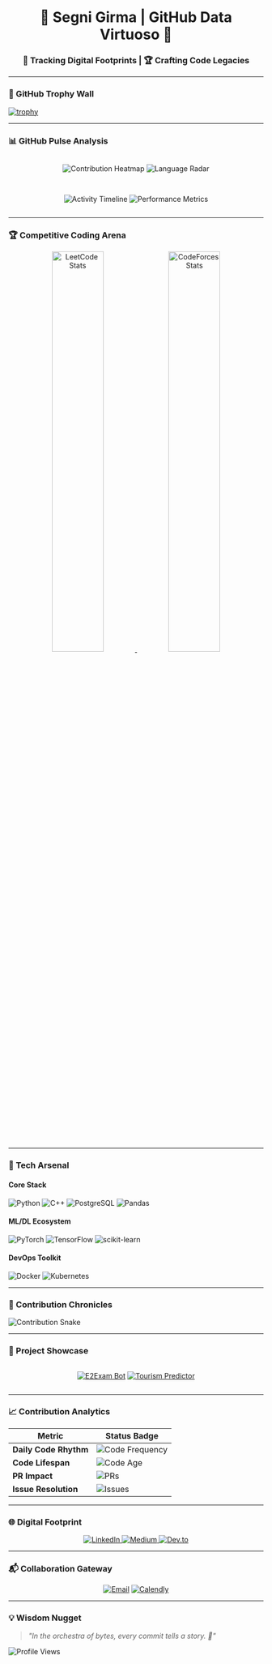 <h1 align="center">🌟 Segni Girma | GitHub Data Virtuoso 🚀</h1>
<h3 align="center">🔭 Tracking Digital Footprints | 🏆 Crafting Code Legacies</h3>

---

### 🏅 GitHub Trophy Wall
[![trophy](https://github-profile-trophy.vercel.app/?username=segnig&theme=matrix&column=8&margin-w=10&no-bg=true&no-frame=true)](https://github.com/ryo-ma/github-profile-trophy)

---

### 📊 GitHub Pulse Analysis

<div align="center" style="display: grid; grid-template-columns: repeat(auto-fit, minmax(300px, 1fr)); gap: 15px;">

![Contribution Heatmap](https://github-readme-streak-stats.herokuapp.com?user=segnig&theme=holi-theme&hide_border=true&date_format=M%20j%5B%2C%20Y%5D)
![Language Radar](https://github-readme-stats.vercel.app/api/top-langs/?username=segnig&layout=compact&theme=vision-friendly-dark&hide=Jupyter%20Notebook&card_width=300)

![Activity Timeline](https://github-readme-activity-graph.vercel.app/graph?username=segnig&theme=github-dark&hide_border=true&area=true&custom_title=Code%20Expedition%20Map)
![Performance Metrics](https://github-profile-summary-cards.vercel.app/api/cards/profile-details?username=segnig&theme=github_dark)

</div>

---

### 🏆 Competitive Coding Arena

<p align="center">
  <a href="https://leetcode.com/valid_result/" target="_blank">
    <img src="https://leetcard.jacoblin.cool/valid_result?theme=dark&font=ABeeZee&ext=heatmap" alt="LeetCode Stats" width="45%">
  </a>
  <a href="https://codeforces.com/profile/valid_result" target="_blank">
    <img src="https://codeforces-card.vercel.app/api?username=valid_result&theme=aura" alt="CodeForces Stats" width="45%">
  </a>
</p>

---

### 🧰 Tech Arsenal

#### **Core Stack**
![Python](https://img.shields.io/badge/Python-3776AB?style=for-the-badge&logo=python&logoColor=white)
![C++](https://img.shields.io/badge/C%2B%2B-00599C?style=for-the-badge&logo=c%2B%2B&logoColor=white)
![PostgreSQL](https://img.shields.io/badge/PostgreSQL-316192?style=for-the-badge&logo=postgresql&logoColor=white)
![Pandas](https://img.shields.io/badge/Pandas-150458?style=for-the-badge&logo=pandas&logoColor=white)

#### **ML/DL Ecosystem**
![PyTorch](https://img.shields.io/badge/PyTorch-EE4C2C?style=for-the-badge&logo=pytorch&logoColor=white)
![TensorFlow](https://img.shields.io/badge/TensorFlow-FF6F00?style=for-the-badge&logo=tensorflow&logoColor=white)
![scikit-learn](https://img.shields.io/badge/scikit--learn-F7931E?style=for-the-badge&logo=scikit-learn&logoColor=white)

#### **DevOps Toolkit**
![Docker](https://img.shields.io/badge/Docker-2496ED?style=for-the-badge&logo=docker&logoColor=white)
![Kubernetes](https://img.shields.io/badge/Kubernetes-326CE5?style=for-the-badge&logo=kubernetes&logoColor=white)

---

### 📜 Contribution Chronicles
![Contribution Snake](https://raw.githubusercontent.com/segnig/segnig/output/github-contribution-grid-snake-dark.svg)

---

### 🎯 Project Showcase

<div align="center" style="display: flex; flex-wrap: wrap; gap: 15px; justify-content: center;">

[![E2Exam Bot](https://github-readme-stats.vercel.app/api/pin/?username=segnig&repo=E2Exam-Telegram-bot&theme=dark&show_owner=true)](https://github.com/segnig/E2Exam-Telegram-bot)
[![Tourism Predictor](https://github-readme-stats.vercel.app/api/pin/?username=segnig&repo=Tanzania-Tourism-Prediction&theme=dark&show_owner=true)](https://github.com/segnig/Tanzania-Tourism-Prediction)

</div>

---

### 📈 Contribution Analytics

| Metric                | Status Badge                   |
|-----------------------|--------------------------------|
| **Daily Code Rhythm** | ![Code Frequency](https://img.shields.io/badge/Commits%2FDay-📈_2.8%2Fday-green) |
| **Code Lifespan**     | ![Code Age](https://img.shields.io/badge/Code_Age-3.2_yrs-blue) |
| **PR Impact**         | ![PRs](https://img.shields.io/badge/PRs-🚀_42_merged-brightgreen) |
| **Issue Resolution**  | ![Issues](https://img.shields.io/badge/Issues-🔧_68_closed-success) |

---

### 🌐 Digital Footprint

<p align="center">
  <a href="https://linkedin.com/in/validresult11">
    <img src="https://img.shields.io/badge/LinkedIn-Profile-informational?style=flat&logo=linkedin" alt="LinkedIn">
  </a>
  <a href="https://medium.com/@segnig">
    <img src="https://img.shields.io/badge/Medium-Blogs-black?style=flat&logo=medium" alt="Medium">
  </a>
  <a href="https://dev.to/segnig">
    <img src="https://img.shields.io/badge/Dev.to-Community-black?style=flat&logo=dev.to" alt="Dev.to">
  </a>
</p>

---

### 📬 Collaboration Gateway

<div align="center">

[![Email](https://img.shields.io/badge/📧_segnigirma11@gmail.com-Contact_Me-red?style=for-the-badge&logo=gmail)](mailto:segnigirma11@gmail.com)
[![Calendly](https://img.shields.io/badge/📅_Schedule_Call-Contact_Me-blue?style=for-the-badge&logo=google-calendar)](https://calendly.com/segnig)

</div>

---

### 💡 Wisdom Nugget
> *"In the orchestra of bytes, every commit tells a story. 🎻"*

![Profile Views](https://komarev.com/ghpvc/?username=segnig&label=Profile+Views&color=blueviolet&style=flat)
